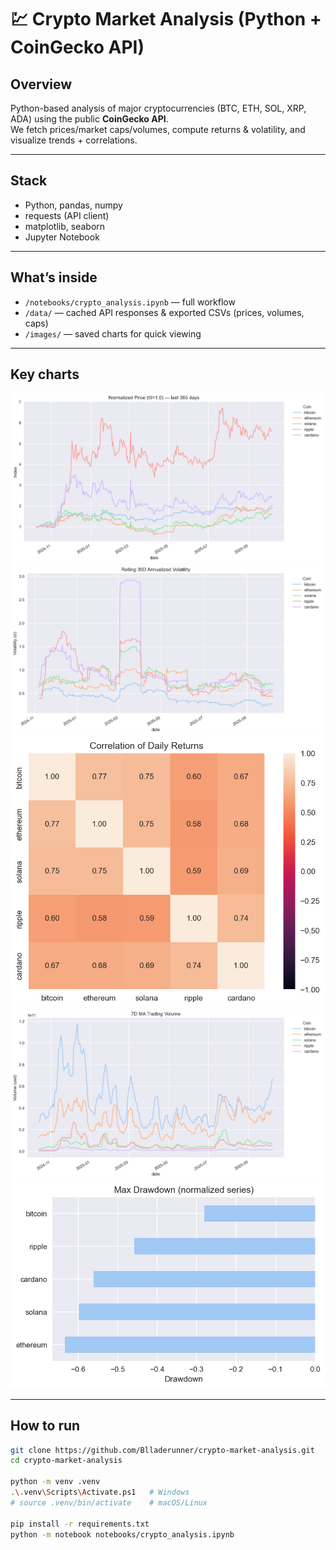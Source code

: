 # 💹 Crypto Market Analysis (Python + CoinGecko API)

## Overview

Python-based analysis of major cryptocurrencies (BTC, ETH, SOL, XRP, ADA) using the public **CoinGecko API**.  
We fetch prices/market caps/volumes, compute returns & volatility, and visualize trends + correlations.

---

## Stack

- Python, pandas, numpy
- requests (API client)
- matplotlib, seaborn
- Jupyter Notebook

---

## What’s inside

- `/notebooks/crypto_analysis.ipynb` — full workflow
- `/data/` — cached API responses & exported CSVs (prices, volumes, caps)
- `/images/` — saved charts for quick viewing

---

## Key charts

![Normalized Price](images/normalized_price.png)
![30D Volatility](images/volatility_30d.png)
![Correlation](images/corr_returns.png)
![7D MA Volume](images/volume_7dma.png)
![Max Drawdown](images/max_drawdown.png)

---

## How to run

```bash
git clone https://github.com/Blladerunner/crypto-market-analysis.git
cd crypto-market-analysis

python -m venv .venv
.\.venv\Scripts\Activate.ps1   # Windows
# source .venv/bin/activate    # macOS/Linux

pip install -r requirements.txt
python -m notebook notebooks/crypto_analysis.ipynb
```
